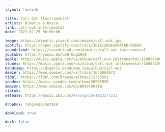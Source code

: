 ```yaml
---
layout: fanlink

title: Call Out (Instrumental)
artists: Dimatis & Bayza
link: call-out-instrumental
date: 2022-02-25 00:00:00

image: https://dimatis.yizack.com/images/call-out.jpg
spotify: https://open.spotify.com/track/3E1biqR9EGXv4fADrE6bbU
soundcloud: https://soundcloud.com/dimatis/call-out-instrumental
youtube: https://youtu.be/uOW-OoqZ9n0
apple: https://music.apple.com/us/album/call-out-instrumental/1608543909?i=1608543911&app=music&ls=1
itunes: https://music.apple.com/us/album/call-out-instrumental/1608543909?i=1608543911&app=itunes&ls=1
bandcamp: https://dimatis.bandcamp.com/album/call-out
deezer: https://www.deezer.com/us/track/1645084072
tidal: https://tidal.com/browse/album/215313561
yandex: https://music.yandex.com/album/20983998
amazon: https://www.amazon.com/dp/B09SF6MJTW
tiktok: 
netease: https://music.163.com/#/song?id=1923377531

dropbox: rahgxnqqx3et919

download: true

dark: false
---
```

